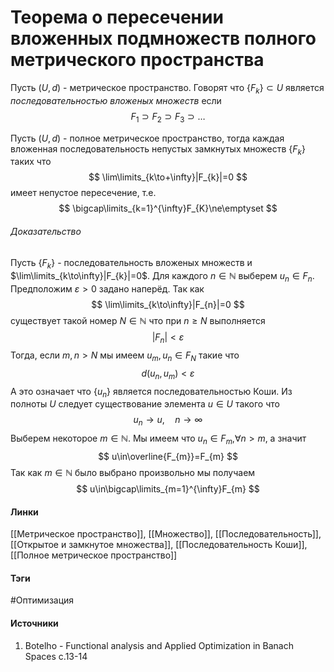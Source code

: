 # Теорема о пересечении вложенных подмножеств полного метрического пространства
Пусть $(U,d)$ - метрическое пространство. Говорят что $\{F_{k}\}\subset U$ является *последовательностью вложеных множеств* если 
$$
F_{1}\supset F_{2}\supset F_{3}\supset\dots
$$

Пусть $(U,d)$ - полное метрическое пространство, тогда каждая вложенная последовательность непустых замкнутых множеств $\{F_{k}\}$ таких что
$$
\lim\limits_{k\to+\infty}|F_{k}|=0
$$
имеет непустое пересечение, т.е.
$$
\bigcap\limits_{k=1}^{\infty}F_{K}\ne\emptyset
$$

###### Доказательство
Пусть $\{F_{k}\}$ - последовательность вложеных множеств и $\lim\limits_{k\to\infty}|F_{k}|=0$. Для каждого $n\in\mathbb{N}$ выберем $u_{n}\in F_{n}$. Предположим $\varepsilon>0$ задано наперёд. Так как 
$$
\lim\limits_{k\to\infty}|F_{n}|=0
$$
существует такой номер $N\in\mathbb{N}$ что при $n\ge N$ выполняется
$$
|F_{n}|<\varepsilon
$$
Тогда, если $m,n>N$ мы имеем $u_{m},u_{n}\in F_{N}$ такие что
$$
d(u_{n},u_{m})<\varepsilon
$$
А это означает что $\{u_{n}\}$ является последовательностью Коши. Из полноты $U$ следует существование элемента $u\in U$ такого что
$$
u_{n}\to u,\quad n\to\infty
$$
Выберем некоторое $m\in\mathbb{N}$. Мы имеем что $u_{n}\in F_{m}$,$\forall n>m$, а значит
$$
u\in\overline{F_{m}}=F_{m}
$$
Так как $m\in\mathbb{N}$ было выбрано произвольно мы получаем
$$
u\in\bigcap\limits_{m=1}^{\infty}F_{m}
$$
#### Линки
 [[Метрическое пространство]],
 [[Множество]],
 [[Последовательность]],
 [[Открытое и замкнутое множества]],
 [[Последовательность Коши]],
 [[Полное метрическое пространство]]
#### Тэги
 #Оптимизация 
#### Источники
1. Botelho - Functional analysis and Applied Optimization in Banach Spaces с.13-14